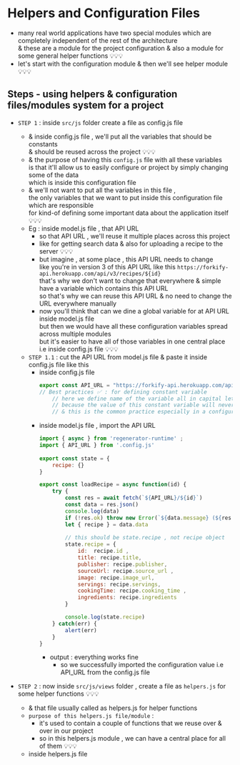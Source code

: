 # Helpers and Configuration Files

- many real world applications have two special modules which are completely independent of the rest of the architecture <br>
    & these are a module for the project configuration & also a module for some general helper functions 💡💡💡
- let's start with the configuration module & then we'll see helper module 💡💡💡

## Steps - using helpers & configuration files/modules system for a project

- `STEP 1` : inside `src/js` folder create a file as config.js file 
    - & inside config.js file , we'll put all the variables that should be constants <br>
        & should be reused across the project 💡💡💡
    - & the purpose of having this `config.js` file with all these variables <br> 
        is that it'll allow us to easily configure or project by simply changing some of the data <br>
        which is inside this configuration file 
    - & we'll not want to put all the variables in this file , <br>
        the only variables that we want to put inside this configuration file which are responsible <br> 
        for kind-of defining some important data about the application itself 💡💡💡
    - Eg : inside model.js file , that API URL
        - so that API URL , we'll reuse it multiple places across this project
        - like for getting search data & also for uploading a recipe to the server 💡💡💡
        - but imagine , at some place , this API URL needs to change <br>
            like you're in version 3 of this API URL like this `https://forkify-api.herokuapp.com/api/v3/recipes/${id}` <br>
            that's why we don't want to change that everywhere & simple have a variable which contains this API URL <br>
            so that's why we can reuse this API URL & no need to change the URL everywhere manually
        - now you'll think that can we dine a global variable for at API URL inside model.js file  <br>
            but then we would have all these configuration variables spread across multiple modules <br>
            but it's easier to have all of those variables in one central place i.e inside config.js file 💡💡💡
    - `STEP 1.1` : cut the API URL from model.js file & paste it inside config.js file like this
        - inside config.js file 
            ```js
            export const API_URL = "https://forkify-api.herokuapp.com/api/v3/recipes"
            // Best practices ✅ : for defining constant variable
                // here we define name of the variable all in capital letters
                // because the value of this constant variable will never change 
                // & this is the common practice especially in a configuration file 💡💡💡 
            ```
        - inside model.js file , import the API URL
            ```js
            import { async } from 'regenerator-runtime' ;
            import { API_URL } from '.config.js'
                    
            export const state = {
                recipe: {}
            }

            export const loadRecipe = async function(id) {  
                try {
                    const res = await fetch(`${API_URL}/${id}`)
                    const data = res.json()
                    console.log(data)
                    if (!res.ok) throw new Error(`${data.message} (${res.status})`) 
                    let { recipe } = data.data 
                    
                    // this should be state.recipe , not recipe object
                    state.recipe = { 
                        id:  recipe.id , 
                        title: recipe.title, 
                        publisher: recipe.publisher,
                        sourceUrl: recipe.source_url ,
                        image: recipe.image_url, 
                        servings: recipe.servings, 
                        cookingTime: recipe.cooking_time ,
                        ingredients: recipe.ingredients
                    }

                    console.log(state.recipe) 
                } catch(err) {
                    alert(err)
                }
            }
            ```
            - output : everything works fine
                - so we successfully imported the configuration value i.e API_URL from the config.js file 

- `STEP 2` : now inside `src/js/views` folder , create a file as `helpers.js` for some helper functions 💡💡💡
    - & that file usually called as helpers.js for helper functions
    - `purpose of this helpers.js file/module` : 
        - it's used to contain a couple of functions that we reuse over & over in our project 
        - so in this helpers.js module , we can have a central place for all of them 💡💡💡
    - inside helpers.js file
        ```js

        ```


